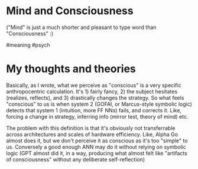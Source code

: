# Mind and Consciousness

("Mind" is just a much shorter and pleasant to type word than "Consciousness" :)

#meaning #psych

# My thoughts and theories

Basically, as I wrote, what we perceive as "conscious" is a very specific anthropocentric calculation. It's 1) fairly fancy, 2) the subject hesitates (realizes, reflects), and 3) drastically changes the strategy. So what feels "conscious" to us is when system 2 (GOFAI, or Marcus-style symbolic logic) detects that system 1 (intuition, more FF NNs) fails, and corrects it. Like, forcing a change in strategy, inferring info (mirror test, theory of mind) etc.

The problem with this definition is that it's obviously not transferrable across architectures and scales of hardware efficiency. Like, Alpha Go almost does it, but we don't perceive it as conscious as it's too "simple" to us. Conversely a good enough ANN may do it without relying on symbolic logic (GPT almost did it, in a way, producing what almost felt like "artifacts of consciousness" without any deliberate self-reflection)